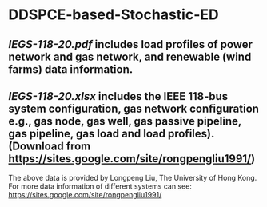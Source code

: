 # DDSPCE-based-Stochastic-ED
## *IEGS-118-20.pdf* includes load profiles of power network and gas network, and renewable (wind farms) data information.  
## *IEGS-118-20.xlsx* includes the IEEE 118-bus system configuration, gas network configuration e.g., gas node, gas well, gas passive pipeline, gas pipeline, gas load and load profiles). (Download from https://sites.google.com/site/rongpengliu1991/)
The above data is provided by Longpeng Liu, The University of Hong Kong. For more data information of different systems can see: https://sites.google.com/site/rongpengliu1991/  
